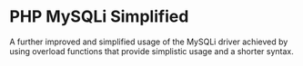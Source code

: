 # PHP MySQLi Simplified
A further improved and simplified usage of the MySQLi driver achieved by using overload functions that provide simplistic usage and a shorter syntax.
